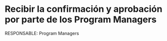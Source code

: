 # Recibir la confirmación y aprobación por parte de los Program Managers

RESPONSABLE: Program Managers